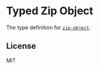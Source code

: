 # Typed Zip Object

The type definition for [`zip-object`](https://github.com/scottcorgan/zip-object).

## License

MIT

